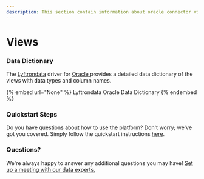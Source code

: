 ```yaml
---
description: This section contain information about oracle connector views information
---
```


# Views

### Data Dictionary

The [Lyftrondata](https://www.lyftrondata.com/) driver for [Oracle](None/)[ ](https://www.lyftrondata.com/integration/oracle/)provides a detailed data dictionary of the views with data types and column names.

{% embed url="None" %}
Lyftrondata Oracle Data Dictionary
{% endembed %}

### Quickstart Steps

Do you have questions about how to use the platform? Don't worry; we've got you covered. Simply follow the quickstart instructions [here](../README.md).

### Questions? <a href="#questions" id="questions"></a>

We're always happy to answer any additional questions you may have! [Set up a meeting with our data experts.](https://www.lyftrondata.com/book-a-meeting/)



